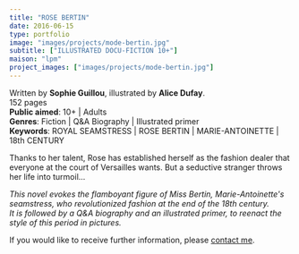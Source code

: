 ```yaml
---
title: "ROSE BERTIN"
date: 2016-06-15
type: portfolio
image: "images/projects/mode-bertin.jpg"
subtitle: ["ILLUSTRATED DOCU-FICTION 10+"]
maison: "lpm"
project_images: ["images/projects/mode-bertin.jpg"]
---
```


Written by **Sophie Guillou**, illustrated by **Alice Dufay**.   
152 pages   
**Public aimed**: 10+ | Adults   
**Genres**: Fiction | Q&A Biography | Illustrated primer      
**Keywords**: ROYAL SEAMSTRESS | ROSE BERTIN | MARIE-ANTOINETTE | 18th CENTURY       


Thanks to her talent, Rose has established herself as the fashion dealer that everyone at the court of Versailles wants.   But a seductive stranger throws her life into turmoil...


*This novel evokes the flamboyant figure of Miss Bertin, Marie-Antoinette's seamstress, who revolutionized fashion at the end of the 18th century.*    
*It is followed by a Q&A biography and an illustrated primer, to reenact the style of this period in pictures.*





If you would like to receive further information, please [contact me](mailto:melanie.guillaumin.edition@gmail.com).

